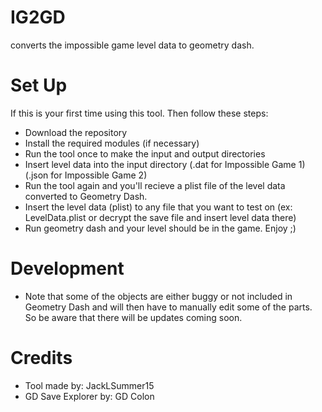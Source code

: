 # IG2GD
converts the impossible game level data to geometry dash.

# Set Up
If this is your first time using this tool. Then follow these steps:
- Download the repository
- Install the required modules (if necessary)
- Run the tool once to make the input and output directories
- Insert level data into the input directory (.dat for Impossible Game 1) (.json for Impossible Game 2)
- Run the tool again and you'll recieve a plist file of the level data converted to Geometry Dash.
- Insert the level data (plist) to any file that you want to test on (ex: LevelData.plist or decrypt the save file and insert level data there)
- Run geometry dash and your level should be in the game.
Enjoy ;)

# Development
- Note that some of the objects are either buggy or not included in Geometry Dash and will then have to manually edit some of the parts. So be aware that there will be updates coming soon.

# Credits
- Tool made by: JackLSummer15
- GD Save Explorer by: GD Colon
